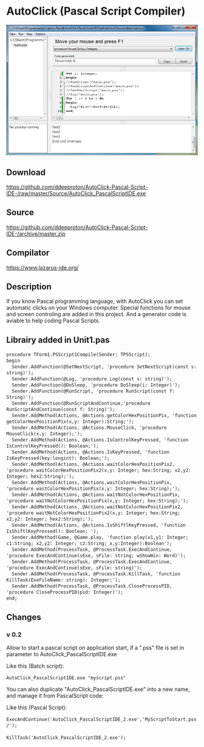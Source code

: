 # AutoClick (Pascal Script Compiler)

![](Images/main.jpg)

## Download
  https://github.com/ddeeproton/AutoClick-Pascal-Script-IDE-/raw/master/Source/AutoClick_PascalScriptIDE.exe
  
## Source 
  https://github.com/ddeeproton/AutoClick-Pascal-Script-IDE-/archive/master.zip
  
## Compilator
  https://www.lazarus-ide.org/
  
## Description
If you know Pascal programming language, with AutoClick you can set automatic clicks on your Windows computer. Special functions for mouse and screen controling are added in this project. And a generator code is aviable to help coding Pascal Scripts. 

## Librairy added in Unit1.pas 
```
procedure TForm1.PSScript1Compile(Sender: TPSScript);
begin
  Sender.AddFunction(@SetNextScript, 'procedure SetNextScript(const s: string)');
  Sender.AddFunction(@Log, 'procedure Log(const s: string)');
  Sender.AddFunction(@DoSleep, 'procedure DoSleep(i: Integer)');
  Sender.AddFunction(@RunScript, 'procedure RunScript(const f: String)');
  Sender.AddFunction(@RunScriptAndContinue,'procedure RunScriptAndContinue(const f: String)');
  Sender.AddMethod(Actions, @Actions.getColorHexPositionPix, 'function getColorHexPositionPix(x,y: Integer):String;');
  Sender.AddMethod(Actions, @Actions.MouseClick, 'procedure MouseClick(x,y: Integer);');
  Sender.AddMethod(Actions, @Actions.IsControlKeyPressed, 'function IsControlKeyPressed(): Boolean;');
  Sender.AddMethod(Actions, @Actions.IsKeyPressed, 'function IsKeyPressed(key:longint): Boolean;');
  Sender.AddMethod(Actions, @Actions.waitColorHexPositionPix2, 'procedure waitColorHexPositionPix2(x,y: Integer; hex:String; x2,y2: Integer; hex2:String);');
  Sender.AddMethod(Actions, @Actions.waitColorHexPositionPix, 'procedure waitColorHexPositionPix(x,y: Integer; hex:String);');
  Sender.AddMethod(Actions, @Actions.waitNotColorHexPositionPix, 'procedure waitNotColorHexPositionPix(x,y: Integer; hex:String);');
  Sender.AddMethod(Actions, @Actions.waitNotColorHexPositionPix2, 'procedure waitNotColorHexPositionPix2(x,y: Integer; hex:String; x2,y2: Integer; hex2:String);');
  Sender.AddMethod(Actions, @Actions.IsShiftlKeyPressed, 'function IsShiftlKeyPressed(): Boolean; ');
  Sender.AddMethod(Game, @Game.play, 'function play(x1,y1: Integer; c1:String; x2,y2: Integer; c2:String; x,y:Integer):Boolean');
  Sender.AddMethod(ProcessTask, @ProcessTask.ExecAndContinue, 'procedure ExecAndContinue(sExe, sFile: string; wShowWin: Word)');
  Sender.AddMethod(ProcessTask, @ProcessTask.ExecAndContinue, 'procedure ExecAndContinue(sExe, sFile: string)');
  Sender.AddMethod(ProcessTask, @ProcessTask.KillTask, 'function KillTask(ExeFileName: string): Integer;');
  Sender.AddMethod(ProcessTask, @ProcessTask.CloseProcessPID, 'procedure CloseProcessPID(pid: Integer)');  
end;
```
## Changes

### v 0.2
Allow to start a pascal script on application start, if a ".pss" file is set in parameter to AutoClick_PascalScriptIDE.exe 

Like this (Batch script):
```
AutoClick_PascalScriptIDE.exe "myscript.pss" 
```
You can also duplicate "AutoClick_PascalScriptIDE.exe" into a new name, and manage it from PascalScript code:

Like this (Pascal Script):
```
ExecAndContinue('AutoClick_PascalScriptIDE_2.exe','MyScriptToStart.pss /');

KillTask('AutoClick_PascalScriptIDE_2.exe'); 
```
